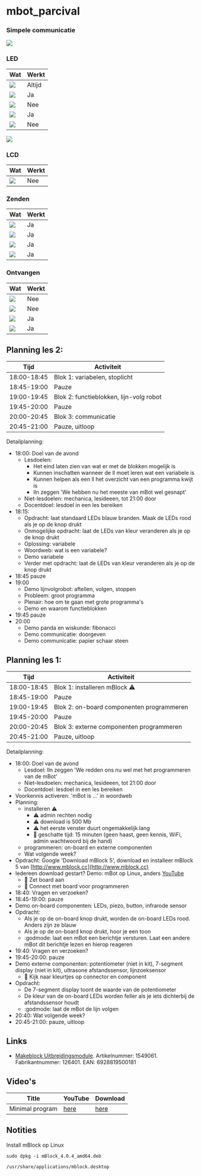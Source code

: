 # mbot_parcival


### Simpele communicatie

![](communicatie.png)

### LED

Wat                      |Werkt
-------------------------|-----
![](led_always_works.png)|Altijd 
![](led_after_ok.png)    |Ja
![](led_after_error.png) |Nee
![](led_rgb_ok.png)      |Ja
![](led_rgb_error.png)   |Nee

![](led_error_annotated.png)

### LCD

Wat                          |Werkt
-----------------------------|-----
![](lcd_error_annotated.png) |Nee

### Zenden

Wat                      |Werkt
-------------------------|-----
![](send_0_is_ok.png)    |Ja 
![](send_getal_is_ok.png)|Ja 
![](send_a_is_ok.png)    |Ja 
![](send_hallo_is_ok.png)|Ja 

### Ontvangen

Wat                            |Werkt
-------------------------------|-----
![](receive_0_is_error.png)    |Nee
![](receive_getal_is_error.png)|Nee
![](receive_a_is_ok.png)       |Ja
![](receive_hallo_is_ok.png)   |Ja


## Planning les 2:

Tijd|Activiteit
---|---
18:00-18:45|Blok 1: variabelen, stoplicht
18:45-19:00|Pauze
19:00-19:45|Blok 2: functieblokken, lijn-volg robot
19:45-20:00|Pauze
20:00-20:45|Blok 3: communicatie
20:45-21:00|Pauze, uitloop

Detailplanning:

 * 18:00: Doel van de avond
   * Lesdoelen: 
     * Het eind laten zien van wat er met de blokken mogelijk is
     * Kunnen inschatten wanneer de ll moet leren wat een variabele is
     * Kunnen helpen als een ll het overzicht van een programma kwijt is
     * lln zeggen 'We hebben nu het meeste van mBot wel gesnapt'
   * Niet-lesdoelen: mechanica, lesideeen, tot 21:00 door
   * Docentdoel: lesdoel in een les bereiken
 * 18:15:
   * Opdracht: laat standaard LEDs blauw branden. Maak de LEDs rood als je op de knop drukt
   * Onmogelijke opdracht: laat de LEDs van kleur veranderen als je op de knop drukt
   * Oplossing: variabele
   * Woordweb: wat is een variabele?
   * Demo variabele
   * Verder met opdracht: laat de LEDs van kleur veranderen als je op de knop drukt
 * 18:45 pauze
 * 19:00
   * Demo lijnvolgrobot: aftellen, volgen, stoppen
   * Probleem: groot programma
   * Plenair: hoe om te gaan met grote programma's
   * Demo en waarom functieblokken
 * 19:45 pauze
 * 20:00
   * Demo panda en wiskunde: fibonacci
   * Demo communicatie: doorgeven
   * Demo communicatie: papier schaar steen

## Planning les 1:

Tijd|Activiteit
---|---
18:00-18:45|Blok 1: installeren mBlock :warning:
18:45-19:00|Pauze
19:00-19:45|Blok 2: on-board componenten programmeren
19:45-20:00|Pauze
20:00-20:45|Blok 3: externe componenten programmeren
20:45-21:00|Pauze, uitloop


Detailplanning:

 * 18:00: Doel van de avond
   * Lesdoel: lln zeggen 'We redden ons nu wel met het programmeren van de mBot'
   * Niet-lesdoelen: mechanica, lesideeen, tot 21:00 door
   * Docentdoel: lesdoel in een les bereiken
 * Voorkennis activeren: 'mBot is ...' in woordweb
 * Planning:
   * installeren :warning: 
     * :warning: admin rechten nodig
     * :warning: download is 500 Mb
     * :warning: het eerste venster duurt ongemakkelijk lang
     * :rainbow: geschatte tijd: 15 minuten (geen haast, geen kennis, WiFi, admin wachtwoord bij de hand)
   * programmeren: on-board en externe componenten
   * Wat volgende week?
 * Opdracht: Google 'Download mBlock 5', download en installeer mBlock 5
   van [http://www.mblock.cc](http://www.mblock.cc)
 * Iedereen download gestart? Demo: mBot op Linux, anders [YouTube](https://youtu.be/RgEcuhoyzMc)
   * :rainbow: Zet board aan
   * :rainbow: Connect met board voor programmeren
 * 18:40: Vragen en verzoeken?
 * 18:45-19:00: pauze
 * Demo on-board componenten: LEDs, piezo, button, infrarode sensor
 * Opdracht:
   * Als je op de on-board knop drukt, worden de on-board LEDs rood. Anders zijn ze blauw
   * Als je op de on-board knop drukt, hoor je een toon
   * :godmode: laat een mBot een berichtje versturen. Laat een andere mBot dit berichtje lezen en hierop reageren
 * 19:40: Vragen en verzoeken?
 * 19:45-20:00: pauze
 * Demo externe componenten: potentiometer (niet in kit), 7-segment display (niet in kit), 
     ultrasone afstandssensor, lijnzoeksensor
   * :rainbow: Kijk naar kleurtjes op connector en component
 * Opdracht:
   * De 7-segment display toont de waarde van de potentiometer
   * De kleur van de on-board LEDs worden feller als je iets dichterbij de afstandssensor houdt
   * :godmode: laat de mBot de lijn volgen
 * 20:40: Wat volgende week?
 * 20:45-21:00: pauze, uitloop

## Links

 * [Makeblock Uitbreidingsmodule](https://www.conrad.nl/p/makeblock-uitbreidingsmodule-1549061). Artikelnummer: 1549061. Fabrikantnummer: 126401. EAN: 6928819500181

## Video's

Title|YouTube|Download
---|---|---
Minimal program|[here](https://youtu.be/RgEcuhoyzMc)|[here](http://richelbilderbeek.nl/mbot_minimal_program.flv)

## Notities

Install mBlock op Linux 

```
sudo dpkg -i mBlock_4.0.4_amd64.deb
```

```
/usr/share/applications/mblock.desktop
```
